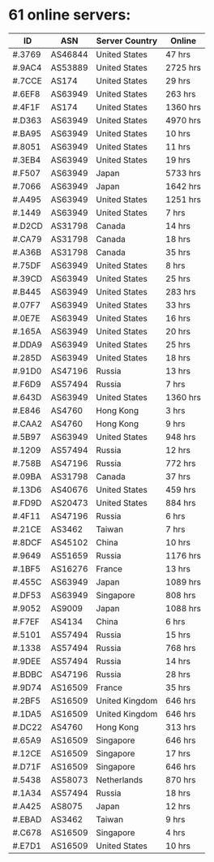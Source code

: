 # 61 online servers:

| ID | ASN | Server Country | Online |
| ------ | ------ | ------ | ------ |
| #.3769 | AS46844 | United States | 47 hrs |
| #.9AC4 | AS53889 | United States | 2725 hrs |
| #.7CCE | AS174 | United States | 29 hrs |
| #.6EF8 | AS63949 | United States | 263 hrs |
| #.4F1F | AS174 | United States | 1360 hrs |
| #.D363 | AS63949 | United States | 4970 hrs |
| #.BA95 | AS63949 | United States | 10 hrs |
| #.8051 | AS63949 | United States | 11 hrs |
| #.3EB4 | AS63949 | United States | 19 hrs |
| #.F507 | AS63949 | Japan | 5733 hrs |
| #.7066 | AS63949 | Japan | 1642 hrs |
| #.A495 | AS63949 | United States | 1251 hrs |
| #.1449 | AS63949 | United States | 7 hrs |
| #.D2CD | AS31798 | Canada | 14 hrs |
| #.CA79 | AS31798 | Canada | 18 hrs |
| #.A36B | AS31798 | Canada | 35 hrs |
| #.75DF | AS63949 | United States | 8 hrs |
| #.39CD | AS63949 | United States | 25 hrs |
| #.B445 | AS63949 | United States | 283 hrs |
| #.07F7 | AS63949 | United States | 33 hrs |
| #.0E7E | AS63949 | United States | 16 hrs |
| #.165A | AS63949 | United States | 20 hrs |
| #.DDA9 | AS63949 | United States | 25 hrs |
| #.285D | AS63949 | United States | 18 hrs |
| #.91D0 | AS47196 | Russia | 13 hrs |
| #.F6D9 | AS57494 | Russia | 7 hrs |
| #.643D | AS63949 | United States | 1360 hrs |
| #.E846 | AS4760 | Hong Kong | 3 hrs |
| #.CAA2 | AS4760 | Hong Kong | 9 hrs |
| #.5B97 | AS63949 | United States | 948 hrs |
| #.1209 | AS57494 | Russia | 12 hrs |
| #.758B | AS47196 | Russia | 772 hrs |
| #.09BA | AS31798 | Canada | 37 hrs |
| #.13D6 | AS40676 | United States | 459 hrs |
| #.FD9D | AS20473 | United States | 884 hrs |
| #.4F11 | AS47196 | Russia | 6 hrs |
| #.21CE | AS3462 | Taiwan | 7 hrs |
| #.8DCF | AS45102 | China | 10 hrs |
| #.9649 | AS51659 | Russia | 1176 hrs |
| #.1BF5 | AS16276 | France | 13 hrs |
| #.455C | AS63949 | Japan | 1089 hrs |
| #.DF53 | AS63949 | Singapore | 808 hrs |
| #.9052 | AS9009 | Japan | 1088 hrs |
| #.F7EF | AS4134 | China | 6 hrs |
| #.5101 | AS57494 | Russia | 15 hrs |
| #.1338 | AS57494 | Russia | 768 hrs |
| #.9DEE | AS57494 | Russia | 14 hrs |
| #.BDBC | AS47196 | Russia | 28 hrs |
| #.9D74 | AS16509 | France | 35 hrs |
| #.2BF5 | AS16509 | United Kingdom | 646 hrs |
| #.1DA5 | AS16509 | United Kingdom | 646 hrs |
| #.DC22 | AS4760 | Hong Kong | 313 hrs |
| #.65A9 | AS16509 | Singapore | 646 hrs |
| #.12CE | AS16509 | Singapore | 17 hrs |
| #.D71F | AS16509 | Singapore | 646 hrs |
| #.5438 | AS58073 | Netherlands | 870 hrs |
| #.1A34 | AS57494 | Russia | 18 hrs |
| #.A425 | AS8075 | Japan | 12 hrs |
| #.EBAD | AS3462 | Taiwan | 9 hrs |
| #.C678 | AS16509 | Singapore | 4 hrs |
| #.E7D1 | AS16509 | United States | 10 hrs |

